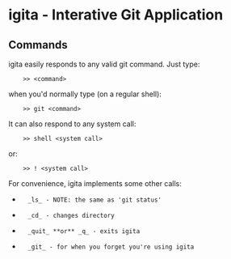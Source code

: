 igita - Interative Git Application
==================================

Commands
--------

igita easily responds to any valid git command. Just type:

        >> <command>
        
when you'd normally type (on a regular shell):

        >> git <command>
        
It can also respond to any system call:

        >> shell <system call>
        
or:

        >> ! <system call>

For convenience, igita implements some other calls:

*       _ls_ - NOTE: the same as 'git status'
*       _cd_ - changes directory
*       _quit_ **or** _q_ - exits igita
*       _git_ - for when you forget you're using igita
